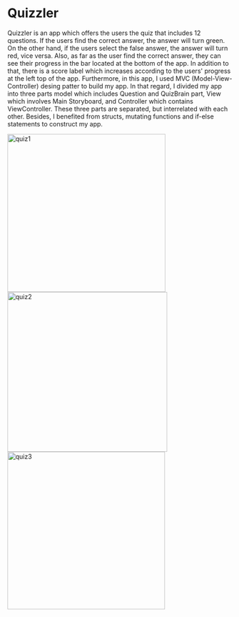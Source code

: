 # Quizzler
Quizzler is an app which offers the users the quiz that includes 12 questions. If the users find the correct answer, the answer will turn green. On the other hand, if the users select the false answer, the answer will turn red, vice versa. Also, as far as the user find the correct answer, they can see their progress in the bar located at the bottom of the app. In addition to that, there is a score label which increases according to the users' progress at the left top of the app. Furthermore, in this app, I used MVC (Model-View-Controller) desing patter to build my app. In that regard, I divided my app into three parts model which includes Question and QuizBrain part, View which involves Main Storyboard, and Controller which contains ViewController. These three parts are separated, but interrelated with each other. Besides, I benefited from structs, mutating functions and if-else statements to construct my app.

<img width="354" alt="quiz1" src="https://user-images.githubusercontent.com/92036779/187265424-794dfce3-f491-4701-a321-f62b3c072220.png">
<img width="358" alt="quiz2" src="https://user-images.githubusercontent.com/92036779/187265626-689b5c51-ae04-4acb-b271-b465b1a787dc.png">
<img width="353" alt="quiz3" src="https://user-images.githubusercontent.com/92036779/187265510-cce8acec-138f-490a-880a-eaaf18472a35.png">

